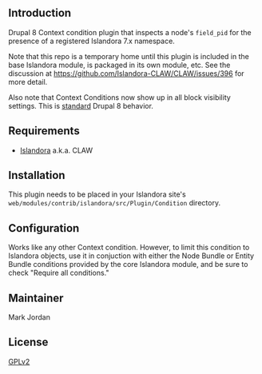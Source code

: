 ## Introduction

Drupal 8 Context condition plugin that inspects a node's `field_pid` for the presence of a registered Islandora 7.x namespace.

Note that this repo is a temporary home until this plugin is included in the base Islandora module, is packaged in its own module, etc. See the discussion at https://github.com/Islandora-CLAW/CLAW/issues/396 for more detail.

Also note that Context Conditions now show up in all block visibility settings. This is [standard](https://www.drupal.org/node/2287827) Drupal 8 behavior.

## Requirements

* [Islandora](https://github.com/Islandora-CLAW/islandora) a.k.a. CLAW

## Installation

This plugin needs to be placed in your Islandora site's `web/modules/contrib/islandora/src/Plugin/Condition` directory.

## Configuration

Works like any other Context condition. However, to limit this condition to Islandora objects, use it in conjuction with either the Node Bundle or Entity Bundle conditions provided by the core Islandora module, and be sure to check "Require all conditions."

## Maintainer

Mark Jordan

## License

[GPLv2](http://www.gnu.org/licenses/gpl-2.0.txt)

